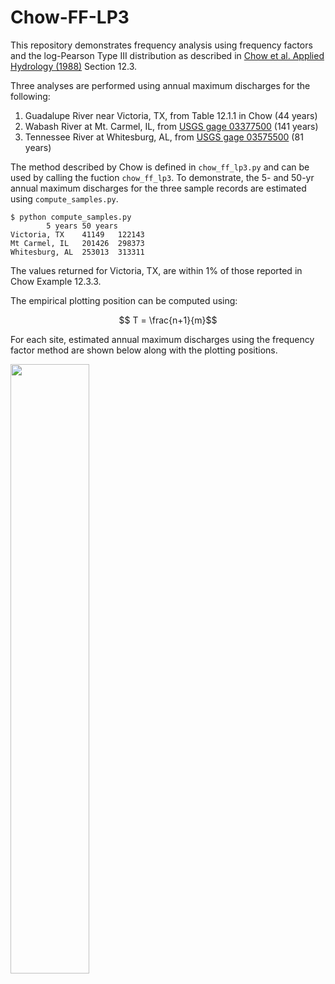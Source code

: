 # Chow-FF-LP3

This repository demonstrates frequency analysis using frequency factors and the log-Pearson Type III distribution as described in [Chow et al. Applied Hydrology (1988)](http://ponce.sdsu.edu/Applied_Hydrology_Chow_1988.pdf) Section 12.3.

Three analyses are performed using annual maximum discharges for the following:

1. Guadalupe River near Victoria, TX, from Table 12.1.1 in Chow (44 years)
2. Wabash River at Mt. Carmel, IL, from [USGS gage 03377500](https://waterdata.usgs.gov/nwis/inventory?agency_code=USGS&site_no=03377500) (141 years)
3. Tennessee River at Whitesburg, AL, from [USGS gage 03575500](https://waterdata.usgs.gov/nwis/inventory?agency_code=USGS&site_no=03575500) (81 years)

The method described by Chow is defined in ```chow_ff_lp3.py``` and can be used by calling the fuction ```chow_ff_lp3```. To demonstrate, the 5- and 50-yr annual maximum discharges for the three sample records are estimated using ```compute_samples.py```.

```
$ python compute_samples.py
		5 years	50 years
Victoria, TX	41149	122143
Mt Carmel, IL	201426	298373
Whitesburg, AL	253013	313311
```

The values returned for Victoria, TX, are within 1% of those reported in Chow Example 12.3.3.

The empirical plotting position can be computed using:

$$ T = \frac{n+1}{m}$$

For each site, estimated annual maximum discharges using the frequency factor method are shown below along with the plotting positions.

<img src="https://user-images.githubusercontent.com/37667176/210648428-578e8e02-4f2a-4864-a1cb-310390f222e1.png" width=50% height=50%>
